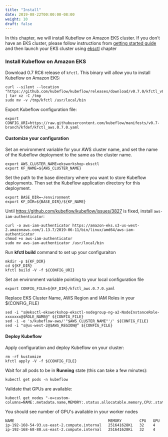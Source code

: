 ```yaml
---
title: "Install"
date: 2019-08-22T00:00:00-08:00
weight: 10
draft: false
---
```


In this chapter, we will install Kubeflow on Amazon EKS cluster. If you don't have an EKS cluster, please follow instructions from [getting started guide](/prerequisites) and then launch your EKS cluster using [eksctl](/eksctl) chapter

### Install Kubeflow on Amazon EKS

Download 0.7 RC6 release of `kfctl`. This binary will allow you to install Kubeflow on Amazon EKS:

```
curl --silent --location "https://github.com/kubeflow/kubeflow/releases/download/v0.7.0/kfctl_v0.7.0_linux.tar.gz" | tar xz -C /tmp
sudo mv -v /tmp/kfctl /usr/local/bin
```

Export Kubeflow configuration file:

```
export CONFIG_URI=https://raw.githubusercontent.com/kubeflow/manifests/v0.7-branch/kfdef/kfctl_aws.0.7.0.yaml
```
#### Customize your configuration

Set an environment variable for your AWS cluster name, and set the name of the Kubeflow deployment to the same as the cluster name.

```
export AWS_CLUSTER_NAME=eksworkshop-eksctl
export KF_NAME=${AWS_CLUSTER_NAME}
```
Set the path to the base directory where you want to store Kubeflow deployments. Then set the Kubeflow application directory for this deployment.

```
export BASE_DIR=~/environment
export KF_DIR=${BASE_DIR}/${KF_NAME}
```
Until https://github.com/kubeflow/kubeflow/issues/3827 is fixed, install `aws-iam-authenticator`:

```
curl -o aws-iam-authenticator https://amazon-eks.s3-us-west-2.amazonaws.com/1.13.7/2019-06-11/bin/linux/amd64/aws-iam-authenticator
chmod +x aws-iam-authenticator
sudo mv aws-iam-authenticator /usr/local/bin
```

Run **kfctl build** command to set up your configuraiton

```
mkdir -p ${KF_DIR}
cd ${KF_DIR}
kfctl build -V -f ${CONFIG_URI}
```
Set an environment variable pointing to your local configuration file

```
export CONFIG_FILE=${KF_DIR}/kfctl_aws.0.7.0.yaml
```

Replace EKS Cluster Name, AWS Region and IAM Roles in your $(CONFIG_FILE)

```
sed -i "s@eksctl-eksworkshop-eksctl-nodegroup-ng-a2-NodeInstanceRole-xxxxxxx@$ROLE_NAME@" ${CONFIG_FILE}
sed -i -e 's/kubeflow-aws/'"$AWS_CLUSTER_NAME"'/' ${CONFIG_FILE}
sed -i "s@us-west-2@$AWS_REGION@" ${CONFIG_FILE}
```
#### Deploy Kubeflow

Apply configuration and deploy Kubeflow on your cluster:

```
rm -rf kustomize
kfctl apply -V -f ${CONFIG_FILE}
```

Wait for all pods to be in **Running** state (this can take a few minutes):

```
kubectl get pods -n kubeflow
```

Validate that GPUs are available:

```
kubectl get nodes "-o=custom-columns=NAME:.metadata.name,MEMORY:.status.allocatable.memory,CPU:.status.allocatable.cpu,GPU:.status.allocatable.nvidia\.com/gpu"
```
You should see number of GPU's available in your worker nodes
```
NAME                                          MEMORY        CPU   GPU
ip-192-168-54-93.us-east-2.compute.internal   251641628Ki   32    4
ip-192-168-68-80.us-east-2.compute.internal   251641628Ki   32    4
```
